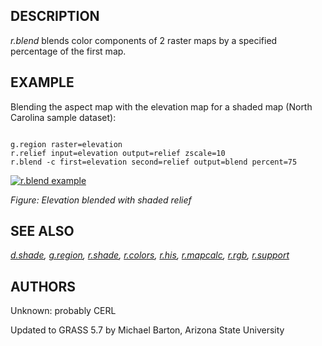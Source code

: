 
## DESCRIPTION

*r.blend* blends color components of 2 raster maps by a
specified percentage of the first map.

## EXAMPLE

Blending the aspect map with the elevation map for a shaded map
(North Carolina sample dataset):

```

g.region raster=elevation
r.relief input=elevation output=relief zscale=10
r.blend -c first=elevation second=relief output=blend percent=75

```

[![r.blend example](r_blend.png)](r_blend.png)

*Figure: Elevation blended with shaded relief*

## SEE ALSO

*[d.shade](d.shade.html),
[g.region](g.region.html),
[r.shade](r.shade.html),
[r.colors](r.colors.html),
[r.his](r.his.html),
[r.mapcalc](r.mapcalc.html),
[r.rgb](r.rgb.html),
[r.support](r.support.html)*

## AUTHORS

Unknown: probably CERL

Updated to GRASS 5.7 by Michael Barton, Arizona State University
